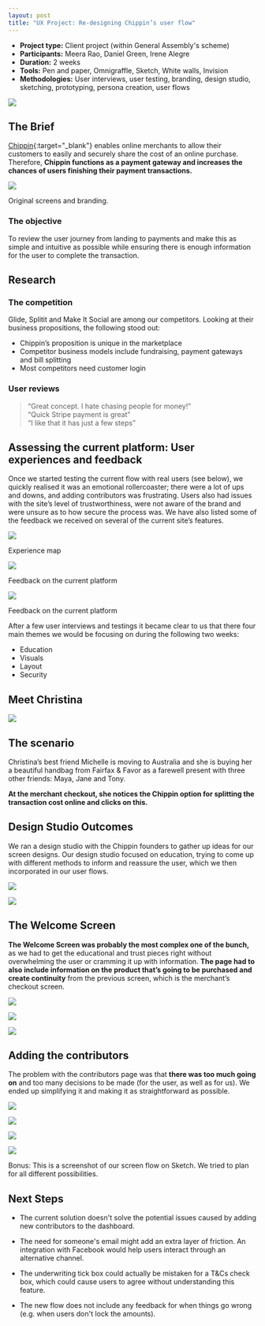 ```yaml
---
layout: post
title: "UX Project: Re-designing Chippin’s user flow"
---
```


* **Project type:** Client project (within General Assembly's scheme)
* **Participants:** Meera Rao, Daniel Green, Irene Alegre
* **Duration:** 2 weeks
* **Tools:** Pen and paper, Omnigraffle, Sketch, White walls, Invision
* **Methodologies:** User interviews, user testing, branding, design studio, sketching, prototyping, persona creation, user flows

![](images/case_studies/chippin/welcome_page.png)

## The Brief

[Chippin](https://chippin.co.uk/){:target="_blank"} enables online merchants to allow their
customers to easily and securely share the cost of an online purchase.
Therefore, **Chippin functions as a payment gateway and increases the chances of
users finishing their payment transactions.**

![](images/case_studies/chippin/old_design.png)
<figcaption>Original screens and branding.</figcaption>

### The objective

To review the user journey from landing to payments and make this as simple and
intuitive as possible while ensuring there is enough information for the user to
complete the transaction.

## Research

### The competition

Glide, Splitit and Make It Social are among our competitors. Looking at their business propositions, the following stood out:

* Chippin’s proposition is unique in the marketplace
* Competitor business models include fundraising, payment gateways and bill
splitting
* Most competitors need customer login


### User reviews

> “Great concept. I hate chasing people for money!”   
> “Quick Stripe payment is great”  
> “I like that it has just a few steps”

## Assessing the current platform: User experiences and feedback

Once we started testing the current flow with real users (see below), we quickly
realised it was an emotional rollercoaster; there were a lot of ups and downs,
and adding contributors was frustrating. Users also had issues with the site’s
level of trustworthiness, were not aware of the brand and were unsure as to how
secure the process was. We have also listed some of the feedback we received on several of the current
site’s features.

![](images/case_studies/chippin/experience_map.png)
<figcaption>Experience map</figcaption>

![](images/case_studies/chippin/feedback_on_current_design.png)
<figcaption>Feedback on the current platform</figcaption>

![](images/case_studies/chippin/feedback_on_current_design_two.png)
<figcaption>Feedback on the current platform</figcaption>

After a few user interviews and testings it became clear to us that there four
main themes we would be focusing on during the following two weeks:

* Education
* Visuals
* Layout
* Security

## Meet Christina

![](images/case_studies/chippin/christina.jpeg)



## The scenario

Christina’s best friend Michelle is moving to Australia and she is buying her a
beautiful handbag from Fairfax & Favor as a farewell present with three other
friends: Maya, Jane and Tony.

**At the merchant checkout, she notices the Chippin option for splitting the
transaction cost online and clicks on this.**

## Design Studio Outcomes

We ran a design studio with the Chippin founders to gather up ideas for our
screen designs. Our design studio focused on education, trying to come up with
different methods to inform and reassure the user, which we then incorporated in
our user flows.

![](images/case_studies/chippin/design_studio_one.png)

![](images/case_studies/chippin/design_studio_two.png)

## The Welcome Screen

**The Welcome Screen was probably the most complex one of the bunch,** as we had to
get the educational and trust pieces right without overwhelming the user or
cramming it up with information. **The page had to also include information on the
product that’s going to be purchased and create continuity** from the previous
screen, which is the merchant’s checkout screen.

![](images/case_studies/chippin/first_iterations_one.png)

![](images/case_studies/chippin/first_iterations_two.png)


![](images/case_studies/chippin/first_iterations_three.png)

## Adding the contributors

The problem with the contributors page was that **there was too much going on** and too many decisions to be made (for the user, as well as for us). We ended up simplifying it and making
it as straightforward as possible.

![](images/case_studies/chippin/first_iterations_four.png)

![](images/case_studies/chippin/first_iterations_five.png)

![](images/case_studies/chippin/first_iterations_six.png)


![](images/case_studies/chippin/user_flow.png)
<figcaption>Bonus: This is a screenshot of our screen flow on Sketch. We tried to plan for all different possibilities.</figcaption>

## Next Steps

* The current solution doesn't solve the potential issues caused by adding new contributors to the dashboard.

* The need for someone's email might add an extra layer of friction. An integration with Facebook would help users interact through an alternative channel.

* The underwriting tick box could actually be mistaken for a T&Cs check box, which could cause users to agree without understanding this feature.

* The new flow does not include any feedback for when things go wrong (e.g. when users don't lock the amounts).
